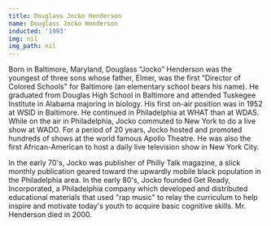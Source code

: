 ```yaml
---
title: Douglass Jocko Henderson
name: Douglass Jocko Henderson
inducted: '1993'
img: nil
img_path: nil
---
```


Born in Baltimore, Maryland, Douglass “Jocko” Henderson was the youngest of three sons whose father, Elmer, was the first “Director of Colored Schools" for Baltimore (an elementary school bears his name). He graduated from Douglas High School in Baltimore and attended Tuskegee Institute in Alabama majoring in biology. His first on-air position was in 1952 at WSID in Baltimore. He continued in Philadelphia at WHAT than at WDAS. While on the air in Philadelphia, Jocko commuted to New York to do a live show at WADO. For a period of 20 years, Jocko hosted and promoted hundreds of shows at the world famous Apollo Theatre. He was also the first African-American to host a daily live television show in New York City.

In the early 70's, Jocko was publisher of Philly Talk magazine, a slick monthly publication geared toward the upwardly mobile black population in the Philadelphia area. In the early 80's, Jocko founded Get Ready, Incorporated, a Philadelphia company which developed and distributed educational materials that used "rap music" to relay the curriculum to help inspire and motivate today's youth to acquire basic cognitive skills. Mr. Henderson died in 2000.
